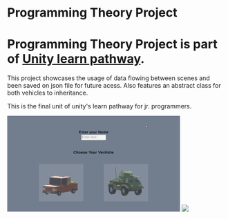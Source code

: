# Programming Theory Project

# Programming Theory Project is part of [Unity learn pathway][1]. 
This project showcases the usage of data flowing between scenes and been saved on json file for future acess.
Also features an abstract class for both vehicles to inheritance.

This is the final unit of unity's learn pathway for jr. programmers.


<img src="Gifs for Git\gameplay.gif" width="400"/>    <img src="Gifs for Git\gameplay2.gif" width="400"/>
 

[1]: https://learn.unity.com/
